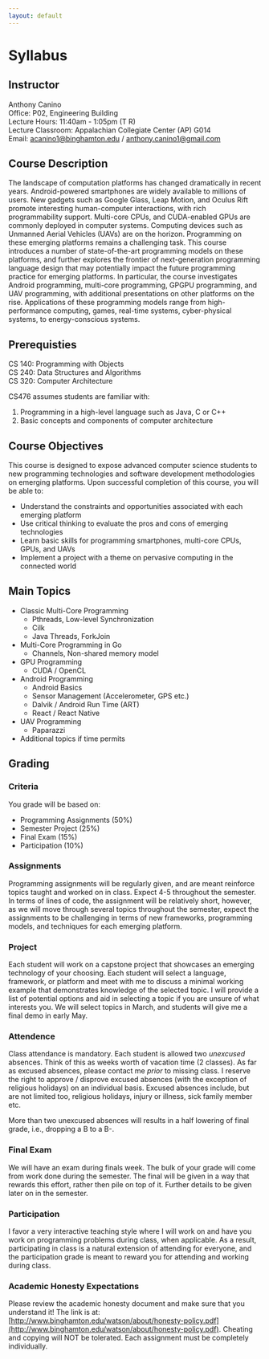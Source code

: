 ```yaml
---
layout: default
---
```


# Syllabus

## Instructor
Anthony Canino  
Office: P02, Engineering Building  
Lecture Hours: 11:40am - 1:05pm (T R)  
Lecture Classroom: Appalachian Collegiate Center (AP) G014  
Email: acanino1@binghamton.edu / anthony.canino1@gmail.com  

## Course Description

The landscape of computation platforms has changed dramatically in recent years. Android-powered smartphones are widely available to millions of users. New gadgets such as Google Glass, Leap Motion, and Oculus Rift promote interesting human-computer interactions, with rich programmability support. Multi-core CPUs, and CUDA-enabled GPUs are commonly deployed in computer systems. Computing devices such as Unmanned Aerial Vehicles (UAVs) are on the horizon. Programming on these emerging platforms remains a challenging task. This course introduces a number of state-of-the-art programming models on these platforms, and further explores the frontier of next-generation programming language design that may potentially impact the future programming practice for emerging platforms. In particular, the course investigates Android programming, multi-core programming, GPGPU programming, and UAV programming, with additional presentations on other platforms on the rise. Applications of these programming models range from high-performance computing, games, real-time systems, cyber-physical systems, to energy-conscious systems. 

## Prerequisties

CS 140: Programming with Objects  
CS 240: Data Structures and Algorithms  
CS 320: Computer Architecture  

CS476 assumes students are familiar with:
1. Programming in a high-level language such as Java, C or C++
2. Basic concepts and components of computer architecture

## Course Objectives

This course is designed to expose advanced computer science students to new programming technologies and software development methodologies on emerging platforms. Upon successful completion of this course, you will be able to:
- Understand the constraints and opportunities associated with each emerging platform
- Use critical thinking to evaluate the pros and cons of emerging technologies
- Learn basic skills for programming smartphones, multi-core CPUs, GPUs, and UAVs
- Implement a project with a theme on pervasive computing in the connected world 

## Main Topics

* Classic Multi-Core Programming
  * Pthreads, Low-level Synchronization 
  * Cilk
  * Java Threads, ForkJoin 
* Multi-Core Programming in Go
  * Channels, Non-shared memory model
* GPU Programming
  * CUDA / OpenCL
* Android Programming
  * Android Basics
  * Sensor Management (Accelerometer, GPS etc.)
  * Dalvik / Android Run Time (ART)
  * React / React Native
* UAV Programming
  * Paparazzi 
* Additional topics if time permits

## Grading

### Criteria

You grade will be based on:
- Programming Assignments (50%)
- Semester Project (25%)
- Final Exam (15%)
- Participation (10%)

### Assignments

Programming assignments will be regularly given, and are meant reinforce topics taught and worked on in class. Expect 4-5 throughout the semester. In terms of lines of code, the assignment will be relatively short, however, as we will move through several topics throughout the semester, expect the assignments to be challenging in terms of new frameworks, programming models, and techniques for each emerging platform.

### Project

Each student will work on a capstone project that showcases an emerging technology of your choosing. Each student will select a language, framework, or platform and meet with me to discuss a minimal working example that demonstrates knowledge of the selected topic. I will provide a list of potential options and aid in selecting a topic if you are unsure of what interests you. 
We will select topics in March, and students will give me a final demo in early May.

### Attendence

Class attendance is mandatory. Each student is allowed two *unexcused* absences. Think of this as weeks worth of vacation time (2 classes). As far as excused absences, please contact me *prior* to missing class. I reserve the right to approve / disprove excused absences (with the exception of religious holidays) on an individual basis. Excused absences include, but are not limited too, religious holidays, injury or illness, sick family member etc.

More than two unexcused absences will results in a half lowering of final grade, i.e., dropping a B to a B-. 

### Final Exam

We will have an exam during finals week. The bulk of your grade will come from work done during the semester. The final will be given in a way that rewards this effort, rather then pile on top of it. Further details to be given later on in the semester.

### Participation

I favor a very interactive teaching style where I will work on and have you work on programming problems during class, when applicable. As a result, participating in class is a natural extension of attending for everyone, and the participation grade is meant to reward you for attending and working during class.

### Academic Honesty Expectations

Please review the academic honesty document and make sure that you understand it! The link is at:  [http://www.binghamton.edu/watson/about/honesty-policy.pdf](http://www.binghamton.edu/watson/about/honesty-policy.pdf). Cheating and copying will NOT be tolerated. Each assignment must be completely individually.
